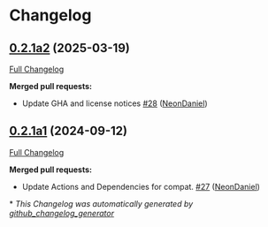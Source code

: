 # Changelog

## [0.2.1a2](https://github.com/NeonGeckoCom/neon-tts-plugin-larynx_server/tree/0.2.1a2) (2025-03-19)

[Full Changelog](https://github.com/NeonGeckoCom/neon-tts-plugin-larynx_server/compare/0.2.1a1...0.2.1a2)

**Merged pull requests:**

- Update GHA and license notices [\#28](https://github.com/NeonGeckoCom/neon-tts-plugin-larynx_server/pull/28) ([NeonDaniel](https://github.com/NeonDaniel))

## [0.2.1a1](https://github.com/NeonGeckoCom/neon-tts-plugin-larynx_server/tree/0.2.1a1) (2024-09-12)

[Full Changelog](https://github.com/NeonGeckoCom/neon-tts-plugin-larynx_server/compare/0.2.0...0.2.1a1)

**Merged pull requests:**

- Update Actions and Dependencies for compat. [\#27](https://github.com/NeonGeckoCom/neon-tts-plugin-larynx_server/pull/27) ([NeonDaniel](https://github.com/NeonDaniel))



\* *This Changelog was automatically generated by [github_changelog_generator](https://github.com/github-changelog-generator/github-changelog-generator)*
